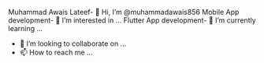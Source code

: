 Muhammad Awais Lateef- 👋 Hi, I’m @muhammadawais856
Mobile App development- 👀 I’m interested in ...
Flutter App development- 🌱 I’m currently learning ...
- 💞️ I’m looking to collaborate on ...
- 📫 How to reach me ...

<!---
muhammadawais856/muhammadawais856 is a ✨ special ✨ repository because its `README.md` (this file) appears on your GitHub profile.
You can click the Preview link to take a look at your changes.
--->
